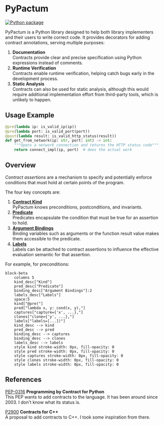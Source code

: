 # PyPactum

[![Python package](https://github.com/jan-moeller/pactum/actions/workflows/python-package.yml/badge.svg)](https://github.com/jan-moeller/pactum/actions/workflows/python-package.yml)

PyPactum is a Python library designed to help both library implementers and their users to write
correct code. It provides decorators for adding contract annotations, serving multiple purposes:

1. **Documentation**  
   Contracts provide clear and precise specification using Python expressions instead of
   comments.
2. **Runtime Verification**  
   Contracts enable runtime verification, helping catch bugs early in the development process.
3. **Static Analysis**  
   Contracts can also be used for static analysis, although this would require additional
   implementation effort from third-party tools, which is unlikely to happen.

## Usage Example

```python
@pre(lambda ip: is_valid_ip(ip))
@pre(lambda port: is_valid_port(port))
@post(lambda result: is_valid_http_status(result))
def get_from_network(ip: str, port: int) -> int:
    """Opens a network connection and returns the HTTP status code"""
    return connect_impl(ip, port)  # does the actual work
```

## Overview

_Contract assertions_ are a mechanism to specify and potentially enforce conditions that must hold
at certain points of the program.

The four key concepts are:

1. **[Contract Kind](/docs/contract_kinds)**  
   PyPactum knows preconditions, postconditions, and invariants.
2. **[Predicate](/docs/predicates.md)**  
   Predicates encapsulate the condition that must be true for an assertion to hold.
3. **[Argument Bindings](/docs/argument_binding.md)**  
   Binding variables such as arguments or the function result value makes them accessible to the
   predicate.
4. **[Labels](/docs/evaluation_semantic.md)**  
   Labels can be attached to contract assertions to influence the effective evaluation semantic for
   that assertion.

For example, for preconditions:

```mermaid
block-beta
    columns 5
    kind_desc["Kind"]
    pred_desc["Predicate"]
    binding_desc["Argument Bindings"]:2
    labels_desc["Labels"]
    space:5
    kind["@pre("]
    pred["lambda x, y: cond(x, y),"]
    captures["capture={'x', ...},"]
    clones["clone={'y', ...},"]
    labels["labels=[...])"]
    kind_desc --> kind
    pred_desc --> pred
    binding_desc --> captures
    binding_desc --> clones
    labels_desc --> labels
    style kind stroke-width: 0px, fill-opacity: 0
    style pred stroke-width: 0px, fill-opacity: 0
    style captures stroke-width: 0px, fill-opacity: 0
    style clones stroke-width: 0px, fill-opacity: 0
    style labels stroke-width: 0px, fill-opacity: 0
```

## References

[PEP-0316](https://peps.python.org/pep-0316/) **Programming by Contract for Python**  
This PEP wants to add contracts to the language. It has been around since 2003. I don't know what
its status is.

[P2900](https://wg21.link/p2900) **Contracts for C++**  
A proposal to add contracts to C++. I took some inspiration from there.